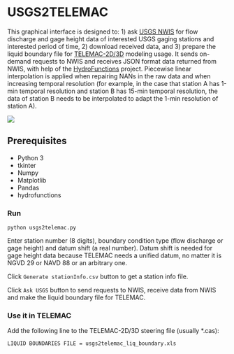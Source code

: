 # USGS2TELEMAC

This graphical interface is designed to: 1) ask [USGS NWIS](https://waterdata.usgs.gov/nwis) for flow discharge and gage height data of interested USGS gaging stations and interested period of time, 2) download received data, and 3) prepare the liquid boundary file for [TELEMAC-2D/3D](http://www.opentelemac.org/) modeling usage. It sends on-demand requests to NWIS and receives JSON format data returned from NWIS, with help of the [HydroFunctions](https://github.com/mroberge/hydrofunctions) project. Piecewise linear interpolation is applied when repairing NANs in the raw data and when increasing temporal resolution (for example, in the case that station A has 1-min temporal resolution and station B has 15-min temporal resolution, the data of station B needs to be interpolated to adapt the 1-min resolution of station A).

![](https://github.com/ZhiLiHydro/USGS2TELEMAC/blob/master/img/capture.jpg)

## Prerequisites

* Python 3
* tkinter
* Numpy
* Matplotlib
* Pandas
* hydrofunctions


### Run

```
python usgs2telemac.py
```

Enter station number (8 digits), boundary condition type (flow discharge or gage height) and datum shift (a real number). Datum shift is needed for gage height data because TELEMAC needs a unified datum, no matter it is NGVD 29 or NAVD 88 or an arbitrary one.

Click `Generate stationInfo.csv` button to get a station info file.

Click `Ask USGS` button to send requests to NWIS, receive data from NWIS and make the liquid boundary file for TELEMAC.

### Use it in TELEMAC

Add the following line to the TELEMAC-2D/3D steering file (usually *.cas):

```
LIQUID BOUNDARIES FILE = usgs2telemac_liq_boundary.xls
```
